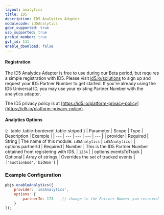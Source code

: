 ```yaml
---
layout: analytics
title: ID5
description: ID5 Analytics Adapter
modulecode: id5Analytics
gdpr_supported: true
usp_supported: true
prebid_member: true
gvl_id: 131
enable_download: false
---
```


#### Registration

The ID5 Analytics Adapter is free to use during our Beta period, but requires a simple registration with ID5. Please visit [id5.io/solutions](https://id5.io/solutions#publishers) to sign up and request your ID5 Partner Number to get started. If you're already using the ID5 Universal ID, you may use your existing Partner Number with the analytics adapter.

The ID5 privacy policy is at [https://id5.io/platform-privacy-policy](https://id5.io/platform-privacy-policy).

#### Analytics Options

{: .table .table-bordered .table-striped }
| Parameter | Scope | Type | Description | Example |
| --- | --- | --- | --- | --- |
| provider | Required | String | The name of this module: `id5Analytics` | `id5Analytics` |
| options.partnerId | Required | Number | This is the ID5 Partner Number obtained from registering with ID5. | `1234` |
| options.eventsToTrack | Optional | Array of strings | Overrides the set of tracked events | `['auctionEnd','bidWon']` |

### Example Configuration

```javascript
pbjs.enableAnalytics({
    provider: 'id5Analytics',
    options: {
        partnerId: 173    // change to the Partner Number you received from ID5
    }
});
```
